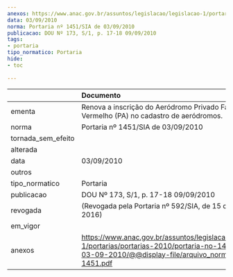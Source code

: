 ```yaml
---
anexos: https://www.anac.gov.br/assuntos/legislacao/legislacao-1/portarias/portarias-2010/portaria-no-1451-sia-de-03-09-2010/@@display-file/arquivo_norma/PA2010-1451.pdf
data: 03/09/2010
norma: Portaria nº 1451/SIA de 03/09/2010
publicacao: DOU Nº 173, S/1, p. 17-18 09/09/2010
tags:
- portaria
tipo_normatico: Portaria
hide: 
- toc 
 
---
```


|                    | Documento                                                                                                                                                         |
|:-------------------|:------------------------------------------------------------------------------------------------------------------------------------------------------------------|
| ementa             | Renova a inscrição do Aeródromo Privado Fazenda Rio Vermelho (PA) no cadastro de aeródromos.                                                                      |
| norma              | Portaria nº 1451/SIA de 03/09/2010                                                                                                                                |
| tornada_sem_efeito |                                                                                                                                                                   |
| alterada           |                                                                                                                                                                   |
| data               | 03/09/2010                                                                                                                                                        |
| outros             |                                                                                                                                                                   |
| tipo_normatico     | Portaria                                                                                                                                                          |
| publicacao         | DOU Nº 173, S/1, p. 17-18 09/09/2010                                                                                                                              |
| revogada           | (Revogada pela Portaria nº 592/SIA, de 15 de março de 2016)                                                                                                       |
| em_vigor           |                                                                                                                                                                   |
| anexos             | https://www.anac.gov.br/assuntos/legislacao/legislacao-1/portarias/portarias-2010/portaria-no-1451-sia-de-03-09-2010/@@display-file/arquivo_norma/PA2010-1451.pdf |